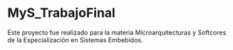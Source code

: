 # MyS_TrabajoFinal

Este proyecto fue realizado para la materia Microarquitecturas y Softcores de la Especialización en Sistemas Embebidos.

